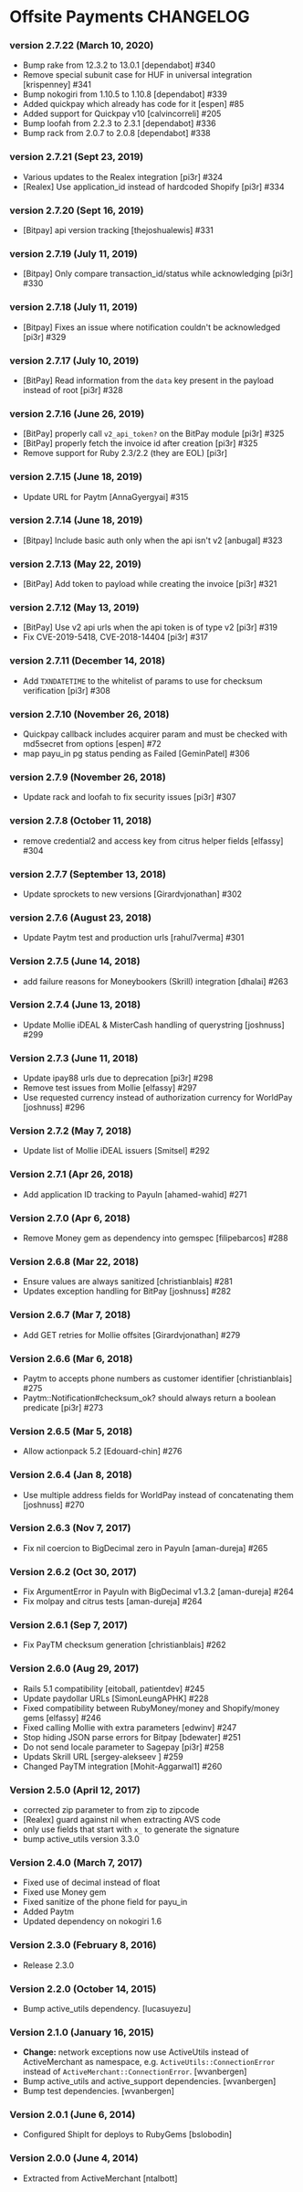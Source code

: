 # Offsite Payments CHANGELOG

### version 2.7.22 (March 10, 2020)
- Bump rake from 12.3.2 to 13.0.1 [dependabot] #340
- Remove special subunit case for HUF in universal integration [krispenney] #341
- Bump nokogiri from 1.10.5 to 1.10.8 [dependabot] #339
- Added quickpay which already has code for it [espen] #85
- Added support for Quickpay v10 [calvincorreli] #205
- Bump loofah from 2.2.3 to 2.3.1 [dependabot] #336
- Bump rack from 2.0.7 to 2.0.8 [dependabot] #338

### version 2.7.21 (Sept 23, 2019)
- Various updates to the Realex integration [pi3r] #324
- [Realex] Use application_id instead of hardcoded Shopify [pi3r] #334

### version 2.7.20 (Sept 16, 2019)
- [Bitpay] api version tracking [thejoshualewis] #331

### version 2.7.19 (July 11, 2019)
- [Bitpay] Only compare transaction_id/status while acknowledging [pi3r] #330

### version 2.7.18 (July 11, 2019)
- [Bitpay] Fixes an issue where notification couldn't be acknowledged [pi3r] #329

### version 2.7.17 (July 10, 2019)
- [BitPay] Read information from the `data` key present in the payload instead of root [pi3r] #328

### version 2.7.16 (June 26, 2019)
- [BitPay] properly call `v2_api_token?` on the BitPay module [pi3r] #325
- [BitPay] properly fetch the invoice id after creation [pi3r] #325
- Remove support for Ruby 2.3/2.2 (they are EOL) [pi3r]

### version 2.7.15 (June 18, 2019)
- Update URL for Paytm [AnnaGyergyai] #315

### version 2.7.14 (June 18, 2019)
- [Bitpay] Include basic auth only when the api isn't v2 [anbugal] #323

### version 2.7.13 (May 22, 2019)
- [BitPay] Add token to payload while creating the invoice [pi3r] #321

### version 2.7.12 (May 13, 2019)

- [BitPay] Use v2 api urls when the api token is of type v2 [pi3r] #319
- Fix CVE-2019-5418, CVE-2018-14404 [pi3r] #317

### version 2.7.11 (December 14, 2018)
- Add `TXNDATETIME` to the whitelist of params to use for checksum verification [pi3r] #308

### version 2.7.10 (November 26, 2018)
- Quickpay callback includes acquirer param and must be checked with md5secret from options [espen] #72
- map payu_in pg status pending as Failed [GeminPatel] #306

### version 2.7.9 (November 26, 2018)
- Update rack and loofah to fix security issues [pi3r] #307

### version 2.7.8 (October 11, 2018)
- remove credential2 and access key from citrus helper fields [elfassy] #304

### version 2.7.7 (September 13, 2018)
- Update sprockets to new versions [Girardvjonathan] #302

### version 2.7.6 (August 23, 2018)
- Update Paytm test and production urls [rahul7verma] #301

### Version 2.7.5 (June 14, 2018)
- add failure reasons for Moneybookers (Skrill) integration [dhalai] #263

### Version 2.7.4 (June 13, 2018)
- Update Mollie iDEAL & MisterCash handling of querystring [joshnuss] #299

### Version 2.7.3 (June 11, 2018)
- Update ipay88 urls due to deprecation [pi3r] #298
- Remove test issues from Mollie [elfassy] #297
- Use requested currency instead of authorization currency for WorldPay [joshnuss] #296


### Version 2.7.2 (May 7, 2018)
- Update list of Mollie iDEAL issuers [Smitsel] #292

### Version 2.7.1 (Apr 26, 2018)
- Add application ID tracking to PayuIn [ahamed-wahid] #271

### Version 2.7.0 (Apr 6, 2018)
- Remove Money gem as dependency into gemspec [filipebarcos] #288

### Version 2.6.8 (Mar 22, 2018)
- Ensure values are always sanitized [christianblais] #281
- Updates exception handling for BitPay [joshnuss] #282

### Version 2.6.7 (Mar 7, 2018)
- Add GET retries for Mollie offsites [Girardvjonathan] #279

### Version 2.6.6 (Mar 6, 2018)
- Paytm to accepts phone numbers as customer identifier [christianblais] #275
- Paytm::Notification#checksum_ok? should always return a boolean predicate [pi3r] #273

### Version 2.6.5 (Mar 5, 2018)
- Allow actionpack 5.2 [Edouard-chin] #276

### Version 2.6.4 (Jan 8, 2018)
- Use multiple address fields for WorldPay instead of concatenating them [joshnuss] #270

### Version 2.6.3 (Nov 7, 2017)
- Fix nil coercion to BigDecimal zero in PayuIn [aman-dureja] #265

### Version 2.6.2 (Oct 30, 2017)
- Fix ArgumentError in PayuIn with BigDecimal v1.3.2 [aman-dureja] #264
- Fix molpay and citrus tests [aman-dureja] #264

### Version 2.6.1 (Sep 7, 2017)
- Fix PayTM checksum generation [christianblais] #262

### Version 2.6.0 (Aug 29, 2017)
- Rails 5.1 compatibility [eitoball, patientdev] #245
- Update paydollar URLs [SimonLeungAPHK] #228
- Fixed compatibility between RubyMoney/money and Shopify/money gems [elfassy] #246
- Fixed calling Mollie with extra parameters [edwinv] #247
- Stop hiding JSON parse errors for Bitpay [bdewater] #251
- Do not send locale parameter to Sagepay [pi3r] #258
- Updats Skrill URL [sergey-alekseev ] #259
- Changed PayTM integration [Mohit-Aggarwal1] #260

### Version 2.5.0 (April 12, 2017)
- corrected zip parameter to from zip to zipcode
- [Realex] guard against nil when extracting AVS code
- only use fields that start with `x_` to generate the signature
- bump active_utils version 3.3.0

### Version 2.4.0 (March 7, 2017)
- Fixed use of decimal instead of float
- Fixed use Money gem
- Fixed sanitize of the phone field for payu_in
- Added Paytm
- Updated dependency on nokogiri 1.6

### Version 2.3.0 (February 8, 2016)
- Release 2.3.0

### Version 2.2.0 (October 14, 2015)
- Bump active_utils dependency. [lucasuyezu]

### Version 2.1.0 (January 16, 2015)

- **Change:** network exceptions now use ActiveUtils instead of ActiveMerchant as namespace,
  e.g. `ActiveUtils::ConnectionError` instead of `ActiveMerchant::ConnectionError`. [wvanbergen]
- Bump active_utils and active_support dependencies. [wvanbergen]
- Bump test dependencies. [wvanbergen]

### Version 2.0.1 (June 6, 2014)

- Configured ShipIt for deploys to RubyGems [bslobodin]

### Version 2.0.0 (June 4, 2014)

- Extracted from ActiveMerchant [ntalbott]
